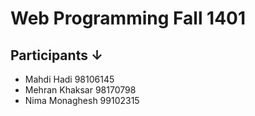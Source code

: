 # Web Programming Fall 1401

## Participants ↓

- Mahdi Hadi 98106145
- Mehran Khaksar 98170798
- Nima Monaghesh 99102315
